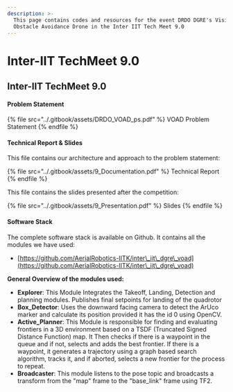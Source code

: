 ```yaml
---
description: >-
  This page contains codes and resources for the event DRDO DGRE's Vision Based
  Obstacle Avoidance Drone in the Inter IIT Tech Meet 9.0
---
```


# Inter-IIT TechMeet 9.0

## Inter-IIT TechMeet 9.0

#### Problem Statement

{% file src="../.gitbook/assets/DRDO_VOAD_ps.pdf" %}
VOAD Problem Statement
{% endfile %}

#### Technical Report & Slides

This file contains our architecture and approach to the problem statement:

{% file src="../.gitbook/assets/9_Documentation.pdf" %}
Technical Report
{% endfile %}

This file contains the slides presented after the competition:

{% file src="../.gitbook/assets/9_Presentation.pdf" %}
Slides
{% endfile %}

#### Software Stack

The complete software stack is available on Github. It contains all the modules we have used:

* [https://github.com/AerialRobotics-IITK/inter\_iit\_dgre\_voad](https://github.com/AerialRobotics-IITK/inter\_iit\_dgre\_voad)

**General Overview of the modules used:**

* **Explorer**: This Module Integrates the Takeoff, Landing, Detection and planning modules. Publishes final setpoints for landing of the quadrotor
* **Box\_Detector**: Uses the downward facing camera to detect the ArUco marker and calculate its position provided it has the id 0 using OpenCV.
* **Active\_Planner**: This Module is responsible for finding and evaluating frontiers in a 3D environment based on a TSDF (Truncated Signed Distance Function) map. It Then checks if there is a waypoint in the queue and if not, selects and adds the best frontier. If there is a waypoint, it generates a trajectory using a graph based search algorithm, tracks it, and if aborted, selects a new frontier for the process to repeat.
* **Broadcaster**: This module listens to the pose topic and broadcasts a transform from the "map" frame to the "base\_link" frame using TF2.





####
